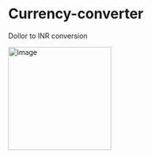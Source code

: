 # Currency-converter

Dollor to INR conversion

<img width="208" alt="image" src="https://user-images.githubusercontent.com/86252946/173863780-57acf459-3432-44a9-b7f2-cdce6548ba92.png">
